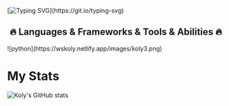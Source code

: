 [![Typing SVG](https://readme-typing-svg.herokuapp.com?font=Satisfy&weight=600&size=50&pause=100&center=true&vCenter=true&random=false&width=1000&height=100&lines=Hi+there!;I+am+Wahid+Sadique+Koly...;An+enthusiastic+Programmer%2C;Researcher%2C;Developer...)](https://git.io/typing-svg)
<h2 align="center">🔥 Languages & Frameworks & Tools & Abilities 🔥</h2>
![python](https://wskoly.netlify.app/images/koly3.png)

# My Stats
![Koly's GitHub stats](https://github-readme-stats.vercel.app/api?username=wskoly&show_icons=true&theme=blue-green)

<!--
# Language Used

[![Top Langs](https://github-readme-stats.vercel.app/api/top-langs/?username=anuraghazra&layout=compact&langs_count=12&theme=blue-green)](https://github.com/anuraghazra/github-readme-stats)


**wskoly/wskoly** is a ✨ _special_ ✨ repository because its `README.md` (this file) appears on your GitHub profile.

Here are some ideas to get you started:

- 🔭 I’m currently working on ...
- 🌱 I’m currently learning ...
- 👯 I’m looking to collaborate on ...
- 🤔 I’m looking for help with ...
- 💬 Ask me about ...
- 📫 How to reach me: ...
- 😄 Pronouns: ...
- ⚡ Fun fact: ...
-->
